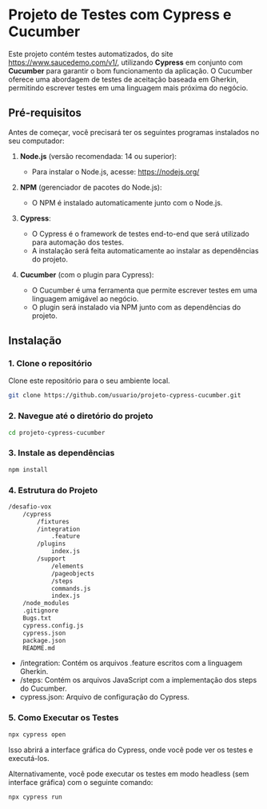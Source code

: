 # Projeto de Testes com Cypress e Cucumber

Este projeto contém testes automatizados, do site https://www.saucedemo.com/v1/, utilizando **Cypress** em conjunto com **Cucumber** para garantir o bom funcionamento da aplicação. O Cucumber oferece uma abordagem de testes de aceitação baseada em Gherkin, permitindo escrever testes em uma linguagem mais próxima do negócio.

## Pré-requisitos

Antes de começar, você precisará ter os seguintes programas instalados no seu computador:

1. **Node.js** (versão recomendada: 14 ou superior):
   - Para instalar o Node.js, acesse: https://nodejs.org/

2. **NPM** (gerenciador de pacotes do Node.js):
   - O NPM é instalado automaticamente junto com o Node.js.

3. **Cypress**:
   - O Cypress é o framework de testes end-to-end que será utilizado para automação dos testes.
   - A instalação será feita automaticamente ao instalar as dependências do projeto.

4. **Cucumber** (com o plugin para Cypress):
   - O Cucumber é uma ferramenta que permite escrever testes em uma linguagem amigável ao negócio.
   - O plugin será instalado via NPM junto com as dependências do projeto.

## Instalação

### 1. Clone o repositório

Clone este repositório para o seu ambiente local.

```bash
git clone https://github.com/usuario/projeto-cypress-cucumber.git
```

###  2. Navegue até o diretório do projeto
```bash
cd projeto-cypress-cucumber
```
### 3. Instale as dependências
```bash
npm install
```
### 4. Estrutura do Projeto
```bash
/desafio-vox
    /cypress
        /fixtures
        /integration
            .feature
        /plugins
            index.js
        /support
            /elements
            /pageobjects
            /steps
            commands.js
            index.js
    /node_modules
    .gitignore
    Bugs.txt
    cypress.config.js
    cypress.json
    package.json
    README.md
```
* /integration: Contém os arquivos .feature escritos com a linguagem Gherkin.
* /steps: Contém os arquivos JavaScript com a implementação dos steps do Cucumber.
* cypress.json: Arquivo de configuração do Cypress.

### 5. Como Executar os Testes
```bash
npx cypress open
```
Isso abrirá a interface gráfica do Cypress, onde você pode ver os testes e executá-los.

Alternativamente, você pode executar os testes em modo headless (sem interface gráfica) com o seguinte comando:

```bash
npx cypress run
```

